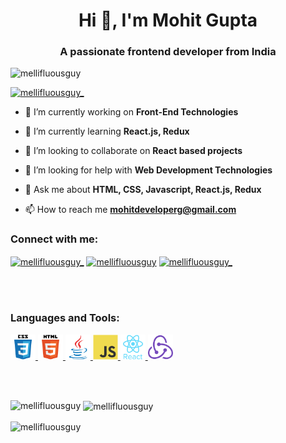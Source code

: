 <h1 align="center">Hi 👋, I'm Mohit Gupta</h1>
<h3 align="center">A passionate frontend developer from India</h3>

<p align="left"> <img src="https://komarev.com/ghpvc/?username=mellifluousguy&label=Profile%20views&color=0e75b6&style=flat" alt="mellifluousguy" /> </p>

<p align="left"> <a href="https://twitter.com/mellifluousguy_" target="blank"><img src="https://img.shields.io/twitter/follow/mellifluousguy_?logo=twitter&style=for-the-badge" alt="mellifluousguy_" /></a> </p>

- 🔭 I’m currently working on **Front-End Technologies**

- 🌱 I’m currently learning **React.js, Redux**

- 👯 I’m looking to collaborate on **React based projects**

- 🤝 I’m looking for help with **Web Development Technologies**

- 💬 Ask me about **HTML, CSS, Javascript, React.js, Redux**

- 📫 How to reach me **mohitdeveloperg@gmail.com**

<h3 align="left">Connect with me:</h3>
<p align="left">
<a href="https://twitter.com/mellifluousguy_" target="blank"><img align="center" src="https://raw.githubusercontent.com/rahuldkjain/github-profile-readme-generator/master/src/images/icons/Social/twitter.svg" alt="mellifluousguy_" height="30" width="40" /></a>
<a href="https://linkedin.com/in/mellifluousguy" target="blank"><img align="center" src="https://raw.githubusercontent.com/rahuldkjain/github-profile-readme-generator/master/src/images/icons/Social/linked-in-alt.svg" alt="mellifluousguy" height="30" width="40" /></a>
<a href="https://instagram.com/mellifluousguy_" target="blank"><img align="center" src="https://raw.githubusercontent.com/rahuldkjain/github-profile-readme-generator/master/src/images/icons/Social/instagram.svg" alt="mellifluousguy_" height="30" width="40" /></a>
</p><br> <br>

<h3 align="left">Languages and Tools:</h3>
<p align="left"> <a href="https://www.w3schools.com/css/" target="_blank" rel="noreferrer"> <img src="https://raw.githubusercontent.com/devicons/devicon/master/icons/css3/css3-original-wordmark.svg" alt="css3" width="40" height="40"/> </a> <a href="https://www.w3.org/html/" target="_blank" rel="noreferrer"> <img src="https://raw.githubusercontent.com/devicons/devicon/master/icons/html5/html5-original-wordmark.svg" alt="html5" width="40" height="40"/> </a> <a href="https://www.java.com" target="_blank" rel="noreferrer"> <img src="https://raw.githubusercontent.com/devicons/devicon/master/icons/java/java-original.svg" alt="java" width="40" height="40"/> </a> <a href="https://developer.mozilla.org/en-US/docs/Web/JavaScript" target="_blank" rel="noreferrer"> <img src="https://raw.githubusercontent.com/devicons/devicon/master/icons/javascript/javascript-original.svg" alt="javascript" width="40" height="40"/> </a> <a href="https://reactjs.org/" target="_blank" rel="noreferrer"> <img src="https://raw.githubusercontent.com/devicons/devicon/master/icons/react/react-original-wordmark.svg" alt="react" width="40" height="40"/> </a> <a href="https://redux.js.org" target="_blank" rel="noreferrer"> <img src="https://raw.githubusercontent.com/devicons/devicon/master/icons/redux/redux-original.svg" alt="redux" width="40" height="40"/> </a> </p>

<br><br><p><img align="left" src="https://github-readme-stats.vercel.app/api/top-langs?username=mellifluousguy&show_icons=true&locale=en&layout=compact" alt="mellifluousguy" /></p>

<p>&nbsp;<img align="center" src="https://github-readme-stats.vercel.app/api?username=mellifluousguy&show_icons=true&locale=en" alt="mellifluousguy" /></p>

<p><img align="center" src="https://github-readme-streak-stats.herokuapp.com/?user=mellifluousguy&" alt="mellifluousguy" /></p>
